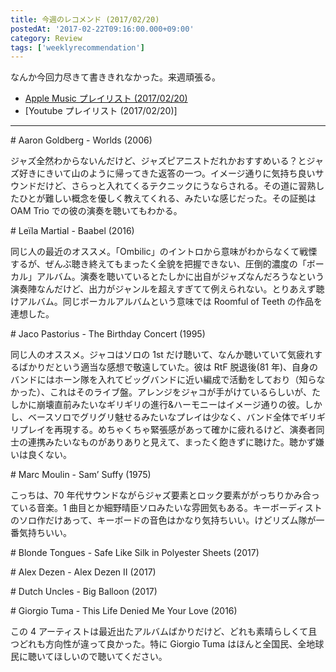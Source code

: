 ```yaml
---
title: 今週のレコメンド (2017/02/20)
postedAt: '2017-02-22T09:16:00.000+09:00'
category: Review
tags: ['weeklyrecommendation']
---
```


なんか今回力尽きて書ききれなかった。来週頑張る。

- [Apple Music プレイリスト (2017/02/20)](https://itunes.apple.com/jp/playlist/%E4%BB%8A%E9%80%B1%E3%81%AE%E3%83%AC%E3%82%B3%E3%83%A1%E3%83%B3%E3%83%89-2017-02-20/idpl.7677ae34875745618f38f1d8956d48de)
- \[Youtube プレイリスト (2017/02/20)\]

---

\# Aaron Goldberg - Worlds (2006)

ジャズ全然わからないんだけど、ジャズピアニストだれかおすすめいる？とジャズ好きにきいて山のように帰ってきた返答の一つ。イメージ通りに気持ち良いサウンドだけど、さらっと入れてくるテクニックにうならされる。その道に習熟したひとが難しい概念を優しく教えてくれる、みたいな感じだった。その証拠は OAM Trio での彼の演奏を聴いてもわかる。

\# Leïla Martial - Baabel (2016)

同じ人の最近のオススメ。「Ombilic」のイントロから意味がわからなくて戦慄するが、ぜんぶ聴き終えてもまったく全貌を把握できない、圧倒的濃度の「ボーカル」アルバム。演奏を聴いているとたしかに出自がジャズなんだろうなという演奏陣なんだけど、出力がジャンルを超えすぎてて例えられない。とりあえず聴けアルバム。同じボーカルアルバムという意味では Roomful of Teeth の作品を連想した。

\# Jaco Pastorius - The Birthday Concert (1995)

同じ人のオススメ。ジャコはソロの 1st だけ聴いて、なんか聴いていて気疲れするばかりだという適当な感想で敬遠していた。彼は RtF 脱退後(81 年)、自身のバンドにはホーン隊を入れてビッグバンドに近い編成で活動をしており（知らなかった）、これはそのライブ盤。アレンジをジャコが手がけているらしいが、たしかに崩壊直前みたいなギリギリの進行&ハーモニーはイメージ通りの彼。しかし、ベースソロでグリグリ魅せるみたいなプレイは少なく、バンド全体でギリギリプレイを再現する。めちゃくちゃ緊張感があって確かに疲れるけど、演奏者同士の連携みたいなものがありありと見えて、まったく飽きずに聴けた。聴かず嫌いは良くない。

\# Marc Moulin - Sam’ Suffy (1975)

こっちは、70 年代サウンドながらジャズ要素とロック要素ががっちりかみ合っている音楽。1 曲目とか細野晴臣ソロみたいな雰囲気もある。キーボーディストのソロ作だけあって、キーボードの音色はかなり気持ちいい。けどリズム隊が一番気持ちいい。

\# Blonde Tongues - Safe Like Silk in Polyester Sheets (2017)

\# Alex Dezen - Alex Dezen II (2017)

\# Dutch Uncles - Big Balloon (2017)

\# Giorgio Tuma - This Life Denied Me Your Love (2016)

この 4 アーティストは最近出たアルバムばかりだけど、どれも素晴らしくて且つどれも方向性が違って良かった。特に Giorgio Tuma はほんと全国民、全地球民に聴いてほしいので聴いてください。
